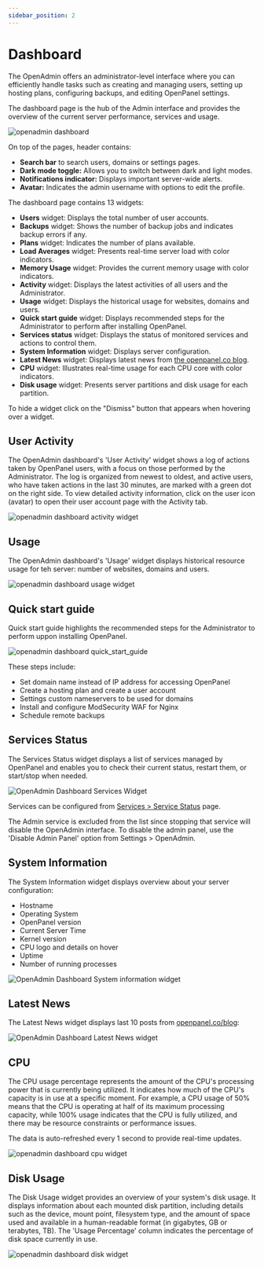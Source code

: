 ```yaml
---
sidebar_position: 2
---
```


# Dashboard

The OpenAdmin offers an administrator-level interface where you can efficiently handle tasks such as creating and managing users, setting up hosting plans, configuring backups, and editing OpenPanel settings.

The dashboard page is the hub of the Admin interface and provides the overview of the current server performance, services and usage.

![openadmin dashboard](/img/admin/openadmin_dashboard.png)

On top of the pages, header contains:

- **Search bar** to search users, domains or settings pages.
- **Dark mode toggle:** Allows you to switch between dark and light modes.
- **Notifications indicator:** Displays important server-wide alerts.
- **Avatar:** Indicates the admin username with options to edit the profile.


The dashboard page contains 13 widgets:

- **Users** widget: Displays the total number of user accounts.
- **Backups** widget: Shows the number of backup jobs and indicates backup errors if any.
- **Plans** widget: Indicates the number of plans available.
- **Load Averages** widget: Presents real-time server load with color indicators.
- **Memory Usage** widget: Provides the current memory usage with color indicators.
- **Activity** widget: Displays the latest activities of all users and the Administrator.
- **Usage** widget: Displays the historical usage for websites, domains and users.
- **Quick start guide** widget: Displays recommended steps for the Administrator to perform after installing OpenPanel.
- **Services status** widget: Displays the status of monitored services and actions to control them.
- **System Information** widget: Displays server configuration.
- **Latest News** widget: Displays latest news from [the openpanel.co blog](/blog/).
- **CPU** widget: Illustrates real-time usage for each CPU core with color indicators.
- **Disk usage** widget: Presents server partitions and disk usage for each partition.

To hide a widget click on the "Dismiss" button that appears when hovering over a widget.

## User Activity

The OpenAdmin dashboard's 'User Activity' widget shows a log of actions taken by OpenPanel users, with a focus on those performed by the Administrator. The log is organized from newest to oldest, and active users, who have taken actions in the last 30 minutes, are marked with a green dot on the right side. To view detailed activity information, click on the user icon (avatar) to open their user account page with the Activity tab.

![openadmin dashboard activity widget](/img/admin/openadmin_dashboard_activity_widget.png)


## Usage

The OpenAdmin dashboard's 'Usage' widget displays historical resource usage for teh server: number of websites, domains and users.

![openadmin dashboard usage widget](/img/admin/openadmin_dashboard_usage_widget.png)


## Quick start guide

Quick start guide highlights the recommended steps for the Administrator to perform uppon installing OpenPanel.

![openadmin dashboard quick_start_guide](/img/admin/dashboard/quick_start_guide.png)

These steps include:

- Set domain name instead of IP address for accessing OpenPanel
- Create a hosting plan and create a user account
- Settings custom nameservers to be used for domains
- Install and configure ModSecurity WAF for Nginx
- Schedule remote backups


## Services Status

The Services Status widget displays a list of services managed by OpenPanel and enables you to check their current status, restart them, or start/stop when needed.

![OpenAdmin Dashboard Services Widget](/img/admin/openadmin_dashboard_services_widget.png)

Services can be configured from [Services > Service Status](/docs/admin/services/status) page.

The Admin service is excluded from the list since stopping that service will disable the OpenAdmin interface. To disable the admin panel, use the 'Disable Admin Panel' option from Settings > OpenAdmin.


## System Information

The System Information widget displays overview about your server configuration:

- Hostname
- Operating System
- OpenPanel version
- Current Server Time
- Kernel version
- CPU logo and details on hover
- Uptime
- Number of running processes

![OpenAdmin Dashboard System information widget](/img/admin/openadmin_dashboard_system_info.png)

## Latest News

The Latest News widget displays last 10 posts from [openpanel.co/blog](/blog/):

![OpenAdmin Dashboard Latest News widget](/img/admin/openadmin_dashboard_latest_news.png)



## CPU

The CPU usage percentage represents the amount of the CPU's processing power that is currently being utilized. It indicates how much of the CPU's capacity is in use at a specific moment. For example, a CPU usage of 50% means that the CPU is operating at half of its maximum processing capacity, while 100% usage indicates that the CPU is fully utilized, and there may be resource constraints or performance issues.

The data is auto-refreshed every 1 second to provide real-time updates.

![openadmin dashboard cpu widget](/img/admin/openadmin_dashboard_cpu_widget.png)



## Disk Usage

The Disk Usage widget provides an overview of your system's disk usage. It displays information about each mounted disk partition, including details such as the device, mount point, filesystem type, and the amount of space used and available in a human-readable format (in gigabytes, GB or terabytes, TB). The 'Usage Percentage' column indicates the percentage of disk space currently in use.

![openadmin dashboard disk widget](/img/admin/openadmin_dashboard_disk_widget.png)


